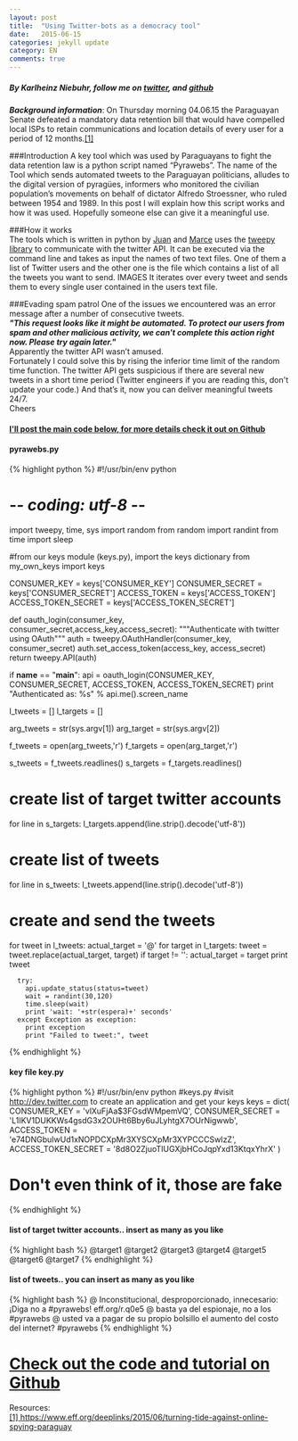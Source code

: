 ```yaml
---
layout: post
title:  "Using Twitter-bots as a democracy tool"
date:   2015-06-15
categories: jekyll update
category: EN
comments: true
---
```


<h5>By Karlheinz Niebuhr, follow me on <a href="https://twitter.com/NiebuhrKarl">twitter</a>, and <a href="https://github.com/Karlheinzniebuhr">github</a></h5>


***Background information***: On Thursday morning 04.06.15 the Paraguayan Senate defeated a mandatory data retention bill that would have compelled local ISPs to retain communications and location details of every user for a period of 12 months.<A HREF="#1">[1]</A> 

###Introduction
A key tool which was used by Paraguayans to fight the data retention law is a python script named “Pyrawebs”. The name of the Tool which sends automated tweets to the Paraguayan politicians, alludes to the digital version of pyragües, informers who monitored the civilian population’s movements on behalf of dictator Alfredo Stroessner, who ruled between 1954 and 1989. In this post I will explain how this script works and how it was used. Hopefully someone else can give it a meaningful use.

###How it works  
The tools which is written in python by <a href="https://twitter.com/juanbaezr">Juan</a> and <a href="https://twitter.com/melizeche">Marce</a> uses the [tweepy library](https://github.com/tweepy/tweepy) to communicate with the twitter API. It can be executed via the command line and takes as input the names of two text files. One of them a list of Twitter users and the other one is the file which contains a list of all the tweets you want to send. 
IMAGES
It iterates over every tweet and sends them to every single user contained in the users text file. 

###Evading spam patrol
One of the issues we encountered was an error message after a number of consecutive tweets.    
***"This request looks like it might be automated. To protect our users from spam and other malicious activity, we can't complete this action right now. Please try again later."***  
Apparently the twitter API wasn’t amused.  
Fortunately I could solve this by rising the inferior time limit of the random time function. The twitter API gets suspicious if there are several new tweets in a short time period (Twitter engineers if you are reading this, don't update your code.) And that’s it, now you can deliver meaningful tweets 24/7.  
Cheers


#### [I'll post the main code below, for more details check it out on Github](https://github.com/Karlheinzniebuhr/pyrawebs)

#### pyrawebs.py
{% highlight python %}
#!/usr/bin/env python
# -*- coding: utf-8 -*-

import tweepy, time, sys
import random
from random import randint
from time import sleep

#from our keys module (keys.py), import the keys dictionary
from my_own_keys import keys

CONSUMER_KEY = keys['CONSUMER_KEY']
CONSUMER_SECRET = keys['CONSUMER_SECRET']
ACCESS_TOKEN = keys['ACCESS_TOKEN']
ACCESS_TOKEN_SECRET = keys['ACCESS_TOKEN_SECRET']

def oauth_login(consumer_key, consumer_secret,access_key,access_secret):
  """Authenticate with twitter using OAuth"""
  auth = tweepy.OAuthHandler(consumer_key, consumer_secret)
  auth.set_access_token(access_key, access_secret)
  return tweepy.API(auth)

if __name__ == "__main__":
  api = oauth_login(CONSUMER_KEY, CONSUMER_SECRET, ACCESS_TOKEN, ACCESS_TOKEN_SECRET)
  print "Authenticated as: %s" % api.me().screen_name

  l_tweets   = []
  l_targets  = []

  arg_tweets  = str(sys.argv[1])
  arg_target  = str(sys.argv[2])

  f_tweets   = open(arg_tweets,'r')
  f_targets  = open(arg_target,'r')

  s_tweets   = f_tweets.readlines()
  s_targets  = f_targets.readlines()
  
  # create list of target twitter accounts
  for line in s_targets:
    l_targets.append(line.strip().decode('utf-8'))

  # create list of tweets
  for line in s_tweets:
    l_tweets.append(line.strip().decode('utf-8'))

  # create and send the tweets
  for tweet in l_tweets:
    actual_target = '@'
    for target in l_targets:
      tweet   = tweet.replace(actual_target, target)
      if target != '':
        actual_target = target
      print tweet
      
      try:
        api.update_status(status=tweet)
        wait = randint(30,120)
        time.sleep(wait)
        print 'wait: '+str(espera)+' seconds'
      except Exception as exception:
        print exception
        print "Failed to tweet:", tweet
      
{% endhighlight %}

#### key file key.py
{% highlight python %}
#!/usr/bin/env python
#keys.py
#visit http://dev.twitter.com to create an application and get your keys
keys = dict(
CONSUMER_KEY = 'vlXuFjAa$3FGsdWMpemVQ',
CONSUMER_SECRET = 'L1IKV1DUKKWs4gsdG3x2OUHt6Bby6uJLyhtgX7OUrNigwwb',
ACCESS_TOKEN = 'e74DNGbuIwUd1xNOPDCXpMr3XYSCXpMr3XYPCCCSwIzZ',
ACCESS_TOKEN_SECRET = '8d8O2ZjuoTIUGXjbHCoJqpYxd13KtqxYhrX'
)
# Don't even think of it, those are fake
{% endhighlight %}

#### list of target twitter accounts.. insert as many as you like  
{% highlight bash %}
@target1
@target2
@target3
@target4
@target5
@target6
@target7
{% endhighlight %}

#### list of tweets.. you can insert as many as you like
{% highlight bash %}
@ Inconstitucional, desproporcionado, innecesario: ¡Diga no a #pyrawebs! eff.org/r.q0e5
@ basta ya del espionaje, no a los #pyrawebs
@ usted va a pagar de su propio bolsillo el aumento del costo del internet? #pyrawebs
{% endhighlight %}


# [Check out the code and tutorial on Github](https://github.com/Karlheinzniebuhr/pyrawebs)



Resources:  <br>
<A NAME="1" href="https://www.eff.org/deeplinks/2015/06/turning-tide-against-online-spying-paraguay">[1] https://www.eff.org/deeplinks/2015/06/turning-tide-against-online-spying-paraguay</A>  <br>
